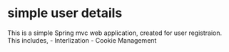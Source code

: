 # simple user details

This is a simple Spring mvc web application, created for user registraion. This includes,
	- Interlization
	- Cookie Management
